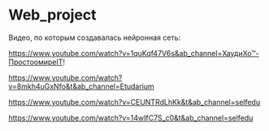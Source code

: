 # Web_project

Видео, по которым создавалась нейронная сеть:

https://www.youtube.com/watch?v=1quKqf47V6s&ab_channel=ХаудиХо™-ПростоомиреIT!

https://www.youtube.com/watch?v=8mkh4uGxNfo&t&ab_channel=Etudarium

https://www.youtube.com/watch?v=CEUNTRdLhKk&t&ab_channel=selfedu

https://www.youtube.com/watch?v=14wIfC7S_c0&t&ab_channel=selfedu
